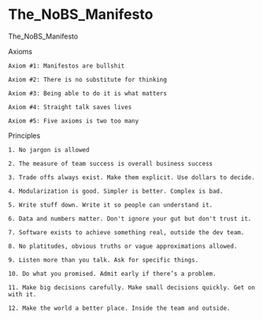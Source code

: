 # The_NoBS_Manifesto
The_NoBS_Manifesto


Axioms
	
	Axiom #1: Manifestos are bullshit
	
	Axiom #2: There is no substitute for thinking
	
	Axiom #3: Being able to do it is what matters
	
	Axiom #4: Straight talk saves lives
	
	Axiom #5: Five axioms is two too many


Principles
	
	1. No jargon is allowed
	
	2. The measure of team success is overall business success
	
	3. Trade offs always exist. Make them explicit. Use dollars to decide. 
	
	4. Modularization is good. Simpler is better. Complex is bad. 
	
	5. Write stuff down. Write it so people can understand it.
	
	6. Data and numbers matter. Don't ignore your gut but don't trust it. 
	
	7. Software exists to achieve something real, outside the dev team.
	
	8. No platitudes, obvious truths or vague approximations allowed.
	
	9. Listen more than you talk. Ask for specific things.
	
	10. Do what you promised. Admit early if there’s a problem.
	
	11. Make big decisions carefully. Make small decisions quickly. Get on with it.
	
	12. Make the world a better place. Inside the team and outside. 

